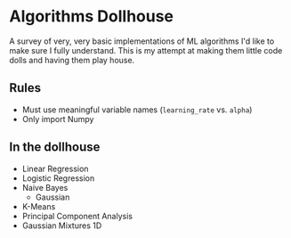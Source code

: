 # Algorithms Dollhouse

A survey of very, very basic implementations of ML algorithms I'd like to make 
sure I fully understand. This is my attempt at making them little code dolls 
and having them play house.

## Rules
* Must use meaningful variable names (`learning_rate` vs. `alpha`)
* Only import Numpy

## In the dollhouse
* Linear Regression
* Logistic Regression
* Naive Bayes
    * Gaussian
* K-Means
* Principal Component Analysis
* Gaussian Mixtures 1D
